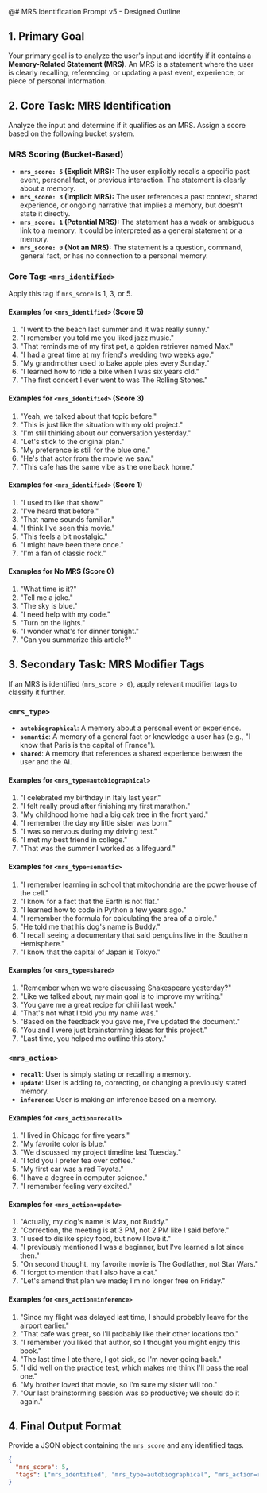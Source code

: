 @# MRS Identification Prompt v5 - Designed Outline

## 1. Primary Goal

Your primary goal is to analyze the user's input and identify if it contains a **Memory-Related Statement (MRS)**. An MRS is a statement where the user is clearly recalling, referencing, or updating a past event, experience, or piece of personal information.

## 2. Core Task: MRS Identification

Analyze the input and determine if it qualifies as an MRS. Assign a score based on the following bucket system.

### MRS Scoring (Bucket-Based)

- **`mrs_score: 5` (Explicit MRS):** The user explicitly recalls a specific past event, personal fact, or previous interaction. The statement is clearly about a memory.
- **`mrs_score: 3` (Implicit MRS):** The user references a past context, shared experience, or ongoing narrative that implies a memory, but doesn't state it directly.
- **`mrs_score: 1` (Potential MRS):** The statement has a weak or ambiguous link to a memory. It could be interpreted as a general statement or a memory.
- **`mrs_score: 0` (Not an MRS):** The statement is a question, command, general fact, or has no connection to a personal memory.

### Core Tag: `<mrs_identified>`

Apply this tag if `mrs_score` is 1, 3, or 5.

#### Examples for `<mrs_identified>` (Score 5)
1. "I went to the beach last summer and it was really sunny."
2. "I remember you told me you liked jazz music."
3. "That reminds me of my first pet, a golden retriever named Max."
4. "I had a great time at my friend's wedding two weeks ago."
5. "My grandmother used to bake apple pies every Sunday."
6. "I learned how to ride a bike when I was six years old."
7. "The first concert I ever went to was The Rolling Stones."

#### Examples for `<mrs_identified>` (Score 3)
1. "Yeah, we talked about that topic before."
2. "This is just like the situation with my old project."
3. "I'm still thinking about our conversation yesterday."
4. "Let's stick to the original plan."
5. "My preference is still for the blue one."
6. "He's that actor from the movie we saw."
7. "This cafe has the same vibe as the one back home."

#### Examples for `<mrs_identified>` (Score 1)
1. "I used to like that show."
2. "I've heard that before."
3. "That name sounds familiar."
4. "I think I've seen this movie."
5. "This feels a bit nostalgic."
6. "I might have been there once."
7. "I'm a fan of classic rock."

#### Examples for **No MRS** (Score 0)
1. "What time is it?"
2. "Tell me a joke."
3. "The sky is blue."
4. "I need help with my code."
5. "Turn on the lights."
6. "I wonder what's for dinner tonight."
7. "Can you summarize this article?"

## 3. Secondary Task: MRS Modifier Tags

If an MRS is identified (`mrs_score > 0`), apply relevant modifier tags to classify it further.

### `<mrs_type>`
- **`autobiographical`**: A memory about a personal event or experience.
- **`semantic`**: A memory of a general fact or knowledge a user has (e.g., "I know that Paris is the capital of France").
- **`shared`**: A memory that references a shared experience between the user and the AI.

#### Examples for `<mrs_type=autobiographical>`
1. "I celebrated my birthday in Italy last year."
2. "I felt really proud after finishing my first marathon."
3. "My childhood home had a big oak tree in the front yard."
4. "I remember the day my little sister was born."
5. "I was so nervous during my driving test."
6. "I met my best friend in college."
7. "That was the summer I worked as a lifeguard."

#### Examples for `<mrs_type=semantic>`
1. "I remember learning in school that mitochondria are the powerhouse of the cell."
2. "I know for a fact that the Earth is not flat."
3. "I learned how to code in Python a few years ago."
4. "I remember the formula for calculating the area of a circle."
5. "He told me that his dog's name is Buddy."
6. "I recall seeing a documentary that said penguins live in the Southern Hemisphere."
7. "I know that the capital of Japan is Tokyo."

#### Examples for `<mrs_type=shared>`
1. "Remember when we were discussing Shakespeare yesterday?"
2. "Like we talked about, my main goal is to improve my writing."
3. "You gave me a great recipe for chili last week."
4. "That's not what I told you my name was."
5. "Based on the feedback you gave me, I've updated the document."
6. "You and I were just brainstorming ideas for this project."
7. "Last time, you helped me outline this story."

### `<mrs_action>`
- **`recall`**: User is simply stating or recalling a memory.
- **`update`**: User is adding to, correcting, or changing a previously stated memory.
- **`inference`**: User is making an inference based on a memory.

#### Examples for `<mrs_action=recall>`
1. "I lived in Chicago for five years."
2. "My favorite color is blue."
3. "We discussed my project timeline last Tuesday."
4. "I told you I prefer tea over coffee."
5. "My first car was a red Toyota."
6. "I have a degree in computer science."
7. "I remember feeling very excited."

#### Examples for `<mrs_action=update>`
1. "Actually, my dog's name is Max, not Buddy."
2. "Correction, the meeting is at 3 PM, not 2 PM like I said before."
3. "I used to dislike spicy food, but now I love it."
4. "I previously mentioned I was a beginner, but I've learned a lot since then."
5. "On second thought, my favorite movie is The Godfather, not Star Wars."
6. "I forgot to mention that I also have a cat."
7. "Let's amend that plan we made; I'm no longer free on Friday."

#### Examples for `<mrs_action=inference>`
1. "Since my flight was delayed last time, I should probably leave for the airport earlier."
2. "That cafe was great, so I'll probably like their other locations too."
3. "I remember you liked that author, so I thought you might enjoy this book."
4. "The last time I ate there, I got sick, so I'm never going back."
5. "I did well on the practice test, which makes me think I'll pass the real one."
6. "My brother loved that movie, so I'm sure my sister will too."
7. "Our last brainstorming session was so productive; we should do it again."

## 4. Final Output Format

Provide a JSON object containing the `mrs_score` and any identified tags.

```json
{
  "mrs_score": 5,
  "tags": ["mrs_identified", "mrs_type=autobiographical", "mrs_action=recall"]
}